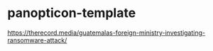 # panopticon-template

https://therecord.media/guatemalas-foreign-ministry-investigating-ransomware-attack/
